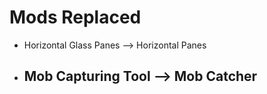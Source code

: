 # Mods Replaced
- Horizontal Glass Panes --> Horizontal Panes
- Mob Capturing Tool --> Mob Catcher
  - 